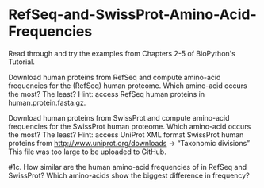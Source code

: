 # RefSeq-and-SwissProt-Amino-Acid-Frequencies

Read through and try the examples from Chapters 2-5 of BioPython's Tutorial.

Download human proteins from RefSeq and compute amino-acid frequencies for the (RefSeq) human proteome.
Which amino-acid occurs the most? The least?
Hint: access RefSeq human proteins in human.protein.fasta.gz.

Download human proteins from SwissProt and compute amino-acid frequencies for the SwissProt human proteome.
Which amino-acid occurs the most? The least?
Hint: access UniProt XML format SwissProt human proteins from 	http://www.uniprot.org/downloads -> “Taxonomic divisions”
This file was too large to be uploaded to GitHub.

#1c. How similar are the human amino-acid frequencies of in RefSeq and SwissProt? 
Which amino-acids show the biggest difference in frequency?
